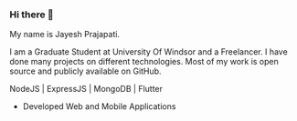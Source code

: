 ### Hi there 👋

My name is Jayesh Prajapati.

I am a Graduate Student at University Of Windsor and a Freelancer. I have done many projects on different technologies. Most of my work is open source and publicly available on GitHub.

NodeJS | ExpressJS | MongoDB | Flutter

* Developed Web and Mobile Applications
